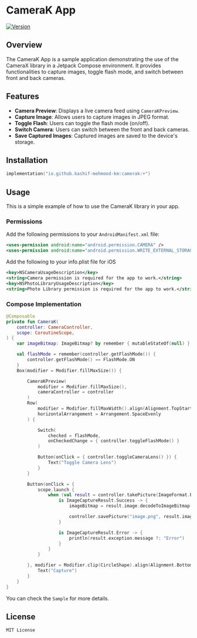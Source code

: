 # CameraK App

[![Version](https://img.shields.io/github/v/release/kashif-e/camerak)](https://github.com/Kashif-E/CameraK/releases/tag/0.0.5)
## Overview

The CameraK App is a sample application demonstrating the use of the CameraX library in a Jetpack Compose environment. It provides functionalities to capture images, toggle flash mode, and switch between front and back cameras.

## Features

- **Camera Preview**: Displays a live camera feed using `CameraKPreview`.
- **Capture Image**: Allows users to capture images in JPEG format.
- **Toggle Flash**: Users can toggle the flash mode (on/off).
- **Switch Camera**: Users can switch between the front and back cameras.
- **Save Captured Images**: Captured images are saved to the device's storage.


## Installation

```Kotlin
implementation("io.github.kashif-mehmood-km:camerak:+")
```

## Usage

This is a simple example of how to use the CameraK library in your app.

### Permissions

Add the following permissions to your `AndroidManifest.xml` file:

```xml
<uses-permission android:name="android.permission.CAMERA" />
<uses-permission android:name="android.permission.WRITE_EXTERNAL_STORAGE" />
```
Add the following to your info.plist file for iOS
```xml
<key>NSCameraUsageDescription</key>
<string>Camera permission is required for the app to work.</string>
<key>NSPhotoLibraryUsageDescription</key>
<string>Photo Library permission is required for the app to work.</string>
```

### Compose Implementation
```Kotlin
@Composable
private fun CameraK(
    controller: CameraController,
    scope: CoroutineScope,
) {
    var imageBitmap: ImageBitmap? by remember { mutableStateOf(null) }

    val flashMode = remember(controller.getFlashMode()) {
        controller.getFlashMode() == FlashMode.ON
    }
    Box(modifier = Modifier.fillMaxSize()) {

        CameraKPreview(
            modifier = Modifier.fillMaxSize(),
            cameraController = controller
        )
        Row(
            modifier = Modifier.fillMaxWidth().align(Alignment.TopStart),
            horizontalArrangement = Arrangement.SpaceEvenly
        ) {

            Switch(
                checked = flashMode,
                onCheckedChange = { controller.toggleFlashMode() }
            )

            Button(onClick = { controller.toggleCameraLens() }) {
                Text("Toggle Camera Lens")
            }
        }

        Button(onClick = {
            scope.launch {
                when (val result = controller.takePicture(ImageFormat.PNG)) {
                    is ImageCaptureResult.Success -> {
                        imageBitmap = result.image.decodeToImageBitmap()

                        controller.savePicture("image.png", result.image, Directory.PICTURES)
                    }

                    is ImageCaptureResult.Error -> {
                        println(result.exception.message ?: "Error")
                    }
                }
            }

        }, modifier = Modifier.clip(CircleShape).align(Alignment.BottomCenter).padding(16.dp)) {
            Text("Capture")
        }
    }
}
```
You can check the `Sample` for more details.

## License

```
MIT License
```